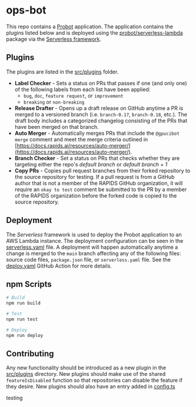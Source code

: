# ops-bot

This repo contains a [Probot](https://github.com/probot/probot) application. The application contains the plugins listed below and is deployed using the [probot/serverless-lambda](https://github.com/probot/serverless-lambda) package via the [Serverless framework](https://www.serverless.com/).

## Plugins

The plugins are listed in the [src/plugins](./src/plugins) folder.

- **Label Checker** - Sets a status on PRs that passes if one (and only one) of the following labels from each list have been applied:
  - `bug`, `doc`, `feature request`, or `improvement`
  - `breaking` or `non-breaking`
- **Release Drafter** - Opens up a draft release on GitHub anytime a PR is merged to a versioned branch (i.e. `branch-0.17`, `branch-0.18`, etc.). The draft body includes a categorized changelog consisting of the PRs that have been merged on that branch.
- **Auto Merger** - Automatically merges PRs that include the `@gpucibot merge` comment and meet the merge criteria outlined in [https://docs.rapids.ai/resources/auto-merger/](https://docs.rapids.ai/resources/auto-merger/).
- **Branch Checker** - Set a status on PRs that checks whether they are targeting either the repo's _default branch_ or _default branch + 1_
- **Copy PRs** - Copies pull request branches from their forked repository to the source repository for testing. If a pull request is from a GitHub author that is not a member of the RAPIDS GitHub organization, it will require an `okay to test` comment be submitted to the PR by a member of the RAPIDS organization before the forked code is copied to the source repository.

## Deployment

The _Serverless_ framework is used to deploy the Probot application to an AWS Lambda instance. The deployment configuration can be seen in the [serverless.yaml](./serverless.yaml) file. A deployment will happen automatically anytime a change is merged to the `main` branch affecting any of the following files: source code files, `package.json` file, or `serverless.yaml` file. See the [deploy.yaml](/.github/workflows/deploy.yaml) GitHub Action for more details.

## npm Scripts

```sh
# Build
npm run build

# Test
npm run test

# Deploy
npm run deploy
```

## Contributing

Any new functionality should be introduced as a new plugin in the [src/plugins](./src/plugins) directory. New plugins should make use of the shared `featureIsDisabled` function so that repositories can disable the feature if they desire. New plugins should also have an entry added in [config.ts](./src/config.ts)

testing
